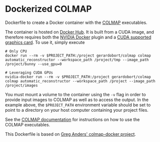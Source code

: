 # Dockerized COLMAP 

Dockerfile to create a Docker container with the [COLMAP](https://github.com/colmap/colmap) executables.

The container is hosted on [Docker Hub](https://hub.docker.com/r/gerardobort/colmap/). It is built from a CUDA image, and therefore requires both the [NVIDIA Docker](https://github.com/NVIDIA/nvidia-docker) plugin and a [CUDA supported graphics card](http://www.geforce.com/hardware/technology/cuda/supported-gpus). To use it, simply execute


```
# Only CPU
docker run --rm -v $PROJECT_PATH:/project gerardobort/colmap colmap automatic_reconstructor --workspace_path /project/tmp --image_path /project/bunny --use_gpu=0

# Leveraging CUDA GPUs
nvidia-docker run --rm -v $PROJECT_PATH:/project gerardobort/colmap colmap automatic_reconstructor --workspace_path /project --image_path /project/images 
```

You must mount a volume to the container using the `-v` flag in order to provide input images to COLMAP as well as to access the output. In the example above, the `$PROJECT_PATH` environment variable should be set to point to a directory on your host computer containing your project files.

See the [COLMAP documentation](https://colmap.github.io) for instructions on how to use the COLMAP executables.

This Dockerfile is based on [Greg Anders' colmap-docker project](https://github.com/gpanders/colmap-docker).
